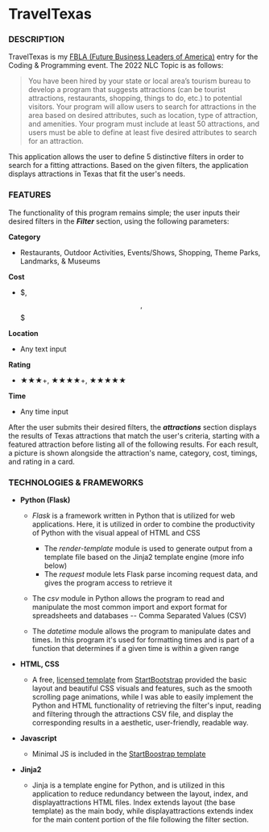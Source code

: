 # TravelTexas

### **DESCRIPTION**
TravelTexas is my [FBLA (Future Business Leaders of America)](https://www.fbla-pbl.org/) entry for the Coding & Programming event. The 2022 NLC Topic is as follows:
> You have been hired by your state or local area’s tourism bureau to develop
a program that suggests attractions (can be tourist attractions, restaurants,
shopping, things to do, etc.) to potential visitors. Your program will allow
users to search for attractions in the area based on desired attributes, such as
location, type of attraction, and amenities. Your program must include at least
50 attractions, and users must be able to define at least five desired attributes
to search for an attraction.

This application allows the user to define 5 distinctive filters in order to search for a fitting attractions. Based on the given filters,
the application displays attractions in Texas that fit the user's needs.


### **FEATURES**
The functionality of this program remains simple; the user inputs their desired filters in the ***Filter*** section, using the following parameters:

**Category**
- Restaurants, Outdoor Activities, Events/Shows, Shopping, Theme Parks, Landmarks, & Museums

**Cost**
- $, $$, $$$

**Location**
- Any text input

**Rating**
- ★★★+, ★★★★+, ★★★★★

**Time**
- Any time input

After the user submits their desired filters, the ***attractions*** section displays the results of Texas attractions that match the user's criteria, starting with a featured attraction before listing all of the following results. For each result, a picture is shown alongside the attraction's name, category, cost, timings, and rating in a card.

### **TECHNOLOGIES & FRAMEWORKS**
- **Python (Flask)**
    - *Flask* is a framework written in Python that is utilized for web applications. Here, it is utilized in order to combine the productivity of Python with the visual appeal of HTML and CSS
        - The *render-template* module is used to generate output from a template file based on the Jinja2 template engine (more info below)
        - The *request* module lets Flask parse incoming request data, and gives the program access to retrieve it
        
    - The *csv* module in Python allows the program to read and manipulate the most common import and export format for spreadsheets and databases -- Comma Separated Values (CSV)
    - The *datetime* module allows the program to manipulate dates and times. In this program it's used for formatting times and is part of a function that determines if a given time is within a given range

- **HTML, CSS**
    - A free, [licensed template](https://github.com/startbootstrap/startbootstrap-grayscale/blob/master/LICENSE) from [StartBootstrap](https://startbootstrap.com/theme/grayscale) provided the basic layout and beautiful CSS visuals and features, such as the smooth scrolling page animations, while I was able to easily implement the Python and HTML functionality of retrieving the filter's input, reading and filtering through the attractions CSV file, and display the corresponding results in a aesthetic, user-friendly, readable way.
- **Javascript**
    - Minimal JS is included in the [StartBoostrap template](https://startbootstrap.com/theme/grayscale)
- **Jinja2**
    - Jinja is a template engine for Python, and is utilized in this application to reduce redundancy between the layout, index, and displayattractions HTML files. Index extends layout (the base template) as the main body, while displayattractions extends index for the main content portion of the file following the filter section.
